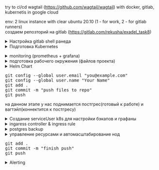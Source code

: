 try to ci/cd wagtail (https://github.com/wagtail/wagtail) with docker, gitlab, kubernetis in google cloud

env: 2 linux instance with clear ubuntu 20.10 (1 - for work, 2 - for gitlab runners)  
создаем репозторий на gitlab (https://gitlab.com/rekusha/exadel_task8)  

<details><summary>Настройка gitlab shell ранеда </summary>  
установка шелл ранера описывается на странице документации (https://docs.gitlab.com/runner/install/linux-repository.html)  
установка производится на подготовленном инстансе для ранеров (ubuntu 20.10 чистая установка)

<pre>
$ curl -L "https://packages.gitlab.com/install/repositories/runner/gitlab-runner/script.deb.sh" | sudo bash
$ sudo apt-get install gitlab-runner
$ sudo gitlab-runner register
вносим данные для регистрации ранера
https://gitlab.com/
токен которій получаете в гитлаб репозитории Settings - CI/CD - Runners - Specific runners - And this registration token: (там же передвинуть ползунок для отключения использования общедоступных ранеров)
gitlab-runner - описание ранера
shell2test - тэг ранера по которому можно будет назначить работу конкретно на этот ранер
shell - указываем экзекьютора который будет выполнятся на ранере

> Runner registered successfully.

так как в проекте подразумевается использование доккера, то ставим и докер
$ sudo apt-get update
$ sudo apt-get install -y apt-transport-https ca-certificates curl gnupg lsb-release
$ curl -fsSL https://download.docker.com/linux/ubuntu/gpg | sudo gpg --dearmor -o /usr/share/keyrings/docker-archive-keyring.gpg
$ echo "deb [arch=amd64 signed-by=/usr/share/keyrings/docker-archive-keyring.gpg] https://download.docker.com/linux/ubuntu $(lsb_release -cs) stable" | sudo tee /etc/apt/sources.list.d/docker.list > /dev/null
$ sudo apt-get update && sudo apt-get install -y docker-ce docker-ce-cli containerd.io
$ sudo groupadd docker
$ sudo usermod -aG docker $USER 
$ sudo usermod -aG docker gitlab-runner
$ newgrp docker 
$ sudo systemctl enable docker.service && sudo systemctl enable containerd.service
$ sudo EDITOR=nano visudo

в конец файла добавить строку
gitlab-runner ALL=(ALL:ALL) NOPASSWD:ALL

sudo passwd gitlab-runner - устанавливаем пароль на ранера

>> passwd: password updated successfully
</pre></details>

<details><summary>Подготовка Kubernetes </summary>  

Используем GoogleCloud.  
После создания аккаунта и активации службы ComputerEngine(Virtual Machines) необходимо установить google cloud sdk. (на обеих инстансах /ранер и "рабочая")  
<pre>
$ echo "deb [signed-by=/usr/share/keyrings/cloud.google.gpg] https://packages.cloud.google.com/apt cloud-sdk main" | sudo tee -a /etc/apt/sources.list.d/google-cloud-sdk.list
$ sudo apt-get install -y apt-transport-https ca-certificates gnupg
$ curl https://packages.cloud.google.com/apt/doc/apt-key.gpg | sudo apt-key --keyring /usr/share/keyrings/cloud.google.gpg add -
$ sudo apt-get update && sudo apt-get install -y google-cloud-sdk
$ gcloud init


соглашаемся залогиниться в нужную учетку
переходим по ссылке
логинимся в нужную учетную запись гугла
соглашаемся с предоставлением ресурсов
копируем ответную строку и вставляем в поле нп клиенте
после чего соглашаемся выбрать регион и указываем на нужный нам регион (14)

>> Your project default Compute Engine zone has been set to [europe-west4-a].
>> You can change it by running [gcloud config set compute/zone NAME].
>>
>> Your project default Compute Engine region has been set to [europe-west4].
>>You can change it by running [gcloud config set compute/region NAME].
>>
>> Created a default .boto configuration file at [/root/.boto]. See this file and
>> [https://cloud.google.com/storage/docs/gsutil/commands/config] for more
>> information about configuring Google Cloud Storage.
>> Your Google Cloud SDK is configured and ready to use!


Активируем Kubernetes:
$ gcloud services enable container.googleapis.com

Устанавливаем kubectl: (на обеих машинах)
$ sudo apt install kubectl

Устанавливаем Helm Charts: (на обеих машинах)
$ wget https://get.helm.sh/helm-v3.6.3-linux-amd64.tar.gz
$ tar -xf helm-v3.6.3-linux-amd64.tar.gz
$ sudo mv linux-amd64/helm /bin/ && rm -rf linux-amd64/ && rm helm-v3.6.3-linux-amd64.tar.gz

создаем кластер:
$ gcloud container clusters create task8  
  
создаем нэймспейсы для dev, prod, qa, monitoring  
nano namespc.yaml  
<pre>
apiVersion: v1
kind: Namespace
metadata:
  name: dev
  labels: 
    name: development

---
apiVersion: v1
kind: Namespace
metadata:
  name: qa
  labels: 
    name: testing

---

apiVersion: v1
kind: Namespace
metadata:
  name: prod
  labels: 
    name: production

---
apiVersion: v1
kind: Namespace
metadata:
  name: monitoring
  labels: 
    name: monitoring
</pre>

<pre>
$  
</pre>

$ gcloud container clusters get-credentials task8 !!!!!!!!!!!!!!!!!!!!! подтягивает конфиг если он не подтянулся автоматом
</pre></details>

<details><summary> monitoring (prometheus + grafana) </summary>

<pre>
$ helm repo add stable https://charts.helm.sh/stable
$ helm repo add prometheus-community https://prometheus-community.github.io/helm-charts
$ helm install stable prometheus-community/kube-prometheus-stack -n monitoring
</pre>
	
$ nano monitor-ingress.yaml
<pre>
apiVersion: networking.k8s.io/v1
kind: Ingress
metadata:
  name: ingress-grafana
spec:
  rules:
  - host: "grafana.task8exadel.pp.ua"
    http:
      paths:
      - path: /
        pathType: Prefix
        backend:
          service:
            name: stable-grafana
            port:
              number: 80
</pre>
$ kubectl apply -f monitor-ingress.yaml -n monitoring
	
</details>

<details><summary>подготовка рабочего окружения (файлов проекта)</summary>
клонируем репозиторий на локальную машину  
  <pre>
  $ mkdir task8 && cd task8
  $ git clone https://gitlab.com/rekusha/exadel_task8.git  
  </pre>
перемещаемся в папку репозитория  
  <pre>
  $ cd exadel_task8  
  </pre>
  
подготавливаем файлы приложения:  
<pre>
$ sudo apt update
$ sudo apt install python3-pip python3-venv 
$ python3 -m venv venv  
$ source venv/bin/activate  
$ pip install --upgrade pip  
$ pip install wagtail  
$ wagtail start app  
$ deactivate  
$ rm -r venv/  

>>>> одной строкой: sudo apt update && sudo apt install -y python3-pip python3-venv && python3 -m venv venv && source venv/bin/activate && pip install --upgrade pip && pip install wagtail && wagtail start app && deactivate && rm -r venv/
</pre>

  Добавим зависимость для работы прилодения с postgresql  
<pre>
$ echo 'psycopg2-binary==2.8.6' >> app/requirements.txt
</pre>

<details><summary>$ nano app/app/settings/base.py </summary>
изменить секцию DATABASE на:
<pre>
DATABASES = {
    'default': {
        'ENGINE': os.environ.get("SQL_ENGINE"),
        'NAME': os.environ.get("SQL_DATABASE"),
        'USER': os.environ.get("SQL_USER"),
        'PASSWORD': os.environ.get("SQL_PASSWORD"),
        'HOST': os.environ.get("SQL_HOST"),
        'PORT': os.environ.get("SQL_PORT"),
    }
}
</pre></details>

<details><summary>$ nano app/Dockerfile (образ по умолчанию может не существовать, поэтому меняем)</summary>
change FROM to:
<pre>
python:3.9.6-slim-buster
</pre></details>

<details><summary>$ nano app/.env.test (минимальное тестовое окружение для проверки образа после сборки)</summary>
<pre>
DEBUG=True
DJANGO_ALLOWED_HOSTS=localhost 127.0.0.1 [::1]
SQL_ENGINE=django.db.backends.sqlite3
SQL_DATABASE=DemoBase
SQL_USER=$SQL_USER
SQL_PASSWORD=$SQL_PASSWORD
</pre></details>


<details><summary> gitlab переменные окружения </summary>  
Для сборки и проверки работы нашего образа, нам понадобятся некоторые переменные, которые не зотелось бы светить в коде, поэтому добавим их в переменные окружения гитлаба
<pre>
settings - CI/CD - Variables - Add variable
SQL_USER: demouser
SQL_PASSWORD: DemoPass
POSTGRES_USER: demouser
POSTGRES_PASSWORD: DemoPass
SECRET_KEY: [SECRET_KEY]
</pre></details>
	
<details><summary>$ nano .gitlab-ci.yml (подготовка пайплайна для CI)</summary>
	
<pre>
variables:
  RUNNNER_INSTANCE_URL: http://localhost:8000/
  STATUS_CODE: '200'
  APP_NAME: app
  CI_GROUP: rekusha
  CI_REP_NAME: exadel_task8
  TEST_CONTAINER: container1 
  KUBER_CLUSTER_NAME: project8
  KUBER_PROJECT_NAME: app

stages:
  - build
  - test
  - artifact
  - deploy
  - production

build_job:
  stage: build
  script:
    - docker build -t $CI_REGISTRY/$CI_GROUP/$CI_REP_NAME/$APP_NAME:latest app/
  tags:
    - shell2test
     
unit_test:
  stage: test
  script:
    - docker run -i --rm --env-file app/.env.test -p 8000:8000 $CI_REGISTRY/$CI_GROUP/$CI_REP_NAME/$APP_NAME:latest python3 manage.py test
  tags:
    - shell2test
  needs:
    - build_job

status_code_test:
  stage: test
  script:
    - docker run -d --rm --env-file app/.env.test -p 8000:8000 --name $TEST_CONTAINER $CI_REGISTRY/$CI_GROUP/$CI_REP_NAME/$APP_NAME:latest
    - sleep 20
    - export RESPONSE=$(curl --write-out "%{http_code}\n" --silent --output /dev/null $RUNNNER_INSTANCE_URL)
    - echo $RESPONSE
    - docker stop $TEST_CONTAINER
    - if [ $RESPONSE -eq $STATUS_CODE ]; then echo 'app response is correct'; else echo 'Something is wrong'; exit 1; fi
  tags:
     - shell2test
  needs: 
    - build_job

push_to_repository:
  stage: artifact
  script:
    - docker login -u $CI_REGISTRY_USER -p $CI_REGISTRY_PASSWORD $CI_REGISTRY
    - docker push $CI_REGISTRY/$CI_GROUP/$CI_REP_NAME/$APP_NAME:latest
    - docker tag $CI_REGISTRY/$CI_GROUP/$CI_REP_NAME/$APP_NAME:latest $CI_REGISTRY/$CI_GROUP/$CI_REP_NAME/$APP_NAME:$CI_COMMIT_SHORT_SHA
    - docker push $CI_REGISTRY/$CI_GROUP/$CI_REP_NAME/$APP_NAME:$CI_COMMIT_SHORT_SHA
  tags:
    - shell2test
  needs:
    - unit_test
    - status_code_test

deploy_to_cloud:
  stage: deploy
  script:
    # deploy for dev team
    - helm upgrade app project-deploy-helm/ --install --set commit=$CI_COMMIT_SHORT_SHA,secrets.SQL_USER=$SQL_USER,secrets.SQL_PASSWORD=$SQL_PASSWORD,secrets.POSTGRES_USER=$POSTGRES_USER,secrets.POSTGRES_PASSWORD=$POSTGRES_PASSWORD,secrets.SECRET_KEY=$SECRET_KEY,deploy.host=dev. -n dev
    # deploy for QA team
    - helm upgrade app project-deploy-helm/ --install --set commit=$CI_COMMIT_SHORT_SHA,secrets.SQL_USER=$SQL_USER,secrets.SQL_PASSWORD=$SQL_PASSWORD,secrets.POSTGRES_USER=$POSTGRES_USER,secrets.POSTGRES_PASSWORD=$POSTGRES_PASSWORD,secrets.SECRET_KEY=$SECRET_KEY,deploy.host=qa. -n qa
  needs:
    - push_to_repository 
  tags:
     - shell2test

deploy_to_prod:
  stage: production
  script:
    #deploy to prod
    - helm upgrade app project-deploy-helm/ --install --set commit=$CI_COMMIT_SHORT_SHA,secrets.SQL_USER=$SQL_USER,secrets.SQL_PASSWORD=$SQL_PASSWORD,secrets.POSTGRES_USER=$POSTGRES_USER,secrets.POSTGRES_PASSWORD=$POSTGRES_PASSWORD,secrets.SECRET_KEY=$SECRET_KEY -n prod
  needs:
    - deploy_to_cloud  
  when: manual
  tags:
     - shell2test


</pre></details></details>

<details><summary> Helm Chart </summary>
	
<pre>
mkdir -p project-deploy-helm/templates
</pre>
<details><summary> nano project-deploy-helm/Chart.yaml </summary>

<pre>
apiVersion: v2
name: Project-task8-Deploy
description: Deploy with Kuber by two jets
type: application
version: 0.1.0
appVersion: "1.0"

keywords:
   - postgresql
   - wagtail

maintainers:
   - giturl: https://gitlab.com/rekusha/exadel_task8
   - container_registory: https://gitlab.com/rekusha/exadel_task8/container_registry
</pre></details>
	
<details><summary> nano project-deploy-helm/values.yaml </summary>
	
<pre>
#docker images:
containers:
  db_image: postgres:latest
  app_image: registry.gitlab.com/rekusha/exadel_task8/app
  
commit: latest

#db default values 
db: 
  name: postgresql-db
  replicas: 1
  storage: 1Gi 
  env:
    postgres_db: demo_wagtail
    secret: task8-secret
  service:
    name: service-postgresql-db
    port: 5432
    targetPort: 5432

#wagtail default values 
app:
  name: wagtail
  env:
    sql_engine: django.db.backends.postgresql_psycopg2
    debug: '"true"'
    allowed_hosts: localhost 127.0.0.1 [::1]
    sql_port: '"5432"'
  service:
    name: service-wagtail
    port: 8000
    targetPort: 8000
  hpa:  
    minReplicas: 2
    maxReplicas: 4
    resource:
      cpu: 90

secrets:
  SQL_USER: user
  SQL_PASSWORD: password
  POSTGRES_USER: user
  POSTGRES_PASSWORD: password
  SECRET_KEY: aslgkjaklgjf

deploy:
  host:

</pre></details>

<details><summary> nano project-deploy-helm/templates/deployment.yaml </summary>
	
<pre>
# PostgreSQL StatefulSet
apiVersion: apps/v1
kind: StatefulSet
metadata:
  name: {{ .Values.db.name }}
spec:
  serviceName: {{ .Values.db.name }}-service
  selector:
    matchLabels:
      app: {{ .Values.db.name }}
  replicas: {{ .Values.db.replicas }}
  template:
    metadata:
      labels:
        app: {{ .Values.db.name }}
    spec:
      containers:
        - name: {{ .Values.db.name }}
          image: {{ .Values.containers.db_image }}
          resources:
            limits:
              memory: "200Mi"
              cpu: "0.5"
            requests:
              memory: "50Mi"
              cpu: "0.1"
          volumeMounts:
            - name: {{ .Values.db.name }}-disk
              mountPath: /data
          env:
            - name: POSTGRES_DB
              value: {{ .Values.db.env.postgres_db }}
            - name: POSTGRES_USER
              valueFrom:
                secretKeyRef:
                  name: {{ .Values.db.env.secret }}
                  key: POSTGRES_USER
            - name: POSTGRES_PASSWORD
              valueFrom:
                secretKeyRef:
                  name: {{ .Values.db.env.secret }}
                  key: POSTGRES_PASSWORD
  # Volume Claim
  volumeClaimTemplates:
    - metadata:
        name: {{ .Values.db.name }}-disk
      spec:
        accessModes: ["ReadWriteOnce"]
        resources:
          requests:
            storage: {{ .Values.db.storage }}

--- 
# wagtail Deployment
apiVersion: apps/v1
kind: Deployment
metadata:
  name: {{ .Values.app.name }}
spec:
  selector:
    matchLabels:
      project: {{ .Values.app.name }}
 # replicas: 2
  template: 
    metadata:
      labels:
        project: {{ .Values.app.name }}
    spec:
      containers:
        - name: {{ .Values.app.name }}
          image: {{ .Values.containers.app_image }}:{{ .Values.commit }}
          resources:
            limits:
              memory: "200Mi"
              cpu: "0.5"
            requests:
              memory: "50Mi"
              cpu: "0.1"
          env:
            - name: DEBUG
              value: {{ .Values.app.env.debug }}
            - name: DJANGO_ALLOWED_HOSTS
              value: {{ .Values.app.env.allowed_hosts }}
            - name: SQL_ENGINE
              value: {{ .Values.app.env.sql_engine }}
            - name: SQL_DATABASE
              value: {{ .Values.db.env.postgres_db }}
            - name: SQL_USER
              valueFrom:
                secretKeyRef:
                  name: {{ .Values.db.env.secret }}
                  key: SQL_USER
            - name: SQL_PASSWORD
              valueFrom:
                secretKeyRef:
                  name: {{ .Values.db.env.secret }}
                  key: SQL_PASSWORD
            - name: SQL_HOST
              value: {{ .Values.db.service.name }}
            - name: SQL_PORT
              value: {{ .Values.app.env.sql_port }}

</pre></details>
<details><summary> nano project-deploy-helm/templates/hpa-v2.yaml </summary>

<pre>
apiVersion: autoscaling/v2beta1
kind: HorizontalPodAutoscaler
metadata:
  name: {{ .Values.app.name }}-scaling
spec:
  scaleTargetRef:
    apiVersion: apps/v2beta1v1
    kind: Deployment
    name: {{ .Values.app.name }}
  minReplicas: {{ .Values.app.hpa.minReplicas }}
  maxReplicas: {{ .Values.app.hpa.maxReplicas }}
  metrics:
  - type: Resource
    resource:
      name: cpu
      targetAverageUtilization: {{ .Values.app.hpa.resource.cpu }}
</pre></details>

<details><summary> nano project-deploy-helm/templates/secret.yaml </summary>
<pre>
---
apiVersion: v1
kind: Secret
metadata:
  name: task8-secret
type: Opaque
data:
  SQL_USER: {{ .Values.secrets.SQL_USER | b64enc }}
  SQL_PASSWORD: {{ .Values.secrets.SQL_PASSWORD | b64enc }}
  POSTGRES_USER: {{ .Values.secrets.POSTGRES_USER | b64enc }}
  POSTGRES_PASSWORD: {{ .Values.secrets.POSTGRES_PASSWORD | b64enc }}
  SECRET_KEY: {{ .Values.secrets.SECRET_KEY | b64enc }}

</pre></details>

<details><summary> nano project-deploy-helm/templates/service.yaml </summary>
	
<pre>
# PostgreSQL StatefulSet Service
apiVersion: v1
kind: Service
metadata:
  name: {{ .Values.db.service.name }}
spec:
  selector:
    app: {{ .Values.db.name }}
  type: ClusterIP
  ports:
    - port: {{ .Values.db.service.port }}

--- 
apiVersion: v1
kind: Service
metadata:
  name: {{ .Values.app.service.name }}
  annotations:
    networking.gke.io/load-balancer-type: "Internal"
spec:
  selector:
    project: {{ .Values.app.name }}
  type: LoadBalancer
  ports:
    - port: {{ .Values.app.service.port }}
      targetPort: {{ .Values.app.service.targetPort }}

</pre></details></details>
	
<pre>
git config --global user.email "you@example.com"
git config --global user.name "Your Name"
git add .
git commit -m "push files to repo"
git push
</pre>

на данном этапе у нас поднимается постгрес(готовый к работе) и вагтэйл(коннектится к постгресу) 

<details><summary> Создание serviceUser k8s для настройки бэкапов и графаны </summary>

<pre>
$ gcloud iam service-accounts create task8serviceuser  - создаст пользователя task8serviceuser 
Created service account [task8serviceuser].


соотнесем созданного пользователя с проектом и назначим ему нужные привилегии
$ gcloud projects add-iam-policy-binding exadel-task-8 --member="serviceAccount:task8serviceuser@exadel-task-8.iam.gserviceaccount.com" --role="roles/owner"
здесь exadel-task-8 - это ИД проэкта 
-----------
Updated IAM policy for project [exadel-task-8].
bindings:
...
- members:
  - serviceAccount:task8serviceuser@exadel-task-8.iam.gserviceaccount.com
  - user:rekusha@gmail.com
  role: roles/owner
...
etag: BwXIVswMbOY=
version: 1

-----------


генерируем файл ключей для доступа соданного пользователя к проекту
$ gcloud iam service-accounts keys create task8key.json --iam-account=task8serviceuser@exadel-task-8.iam.gserviceaccount.com
-----------
created key [6667e5c0332c4427fd5e61f7a997e162d8ff65db] of type [json] as [task8key.json] for [task8serviceuser@exadel-task-8.iam.gserviceaccount.com]
-----------


в итоге у нас есть файл с кредами для аутентификации от имени созданного пользователя task8key.json
-----------
{
  "type": "service_account",
  "project_id": "exadel-task-8",
  "private_key_id": "8afc59f7c32614db04f72eee4509ceab931a3878",
  "private_key": "-----BEGIN PRIVATE KEY-----|-----END PRIVATE KEY-----",
  "client_email": "task8serviceuser@exadel-task-8.iam.gserviceaccount.com",
  "client_id": "100352356826156311325",
  "auth_uri": "https://accounts.google.com/o/oauth2/auth",
  "token_uri": "https://oauth2.googleapis.com/token",
  "auth_provider_x509_cert_url": "https://www.googleapis.com/oauth2/v1/certs",
  "client_x509_cert_url": "https://www.googleapis.com/robot/v1/metadata/x509/backupuser%40exadel-task-8.iam.gserviceaccount.com"
}
-----------


$ kubectl create secret generic task8backup --from-file=key.json=task8key.json -n dev (копируем ключи в секреты кубернетиса под каждый нэймспйс отдельно!)
$ rm task8key.json - стираем файл ключей чтоб не утекли случайно

</pre></details>


<details><summary> ingaress controller & ingress rule </summary>

если просто - то:

<pre>
$ kubectl create clusterrolebinding cluster-admin-binding --clusterrole cluster-admin --user $(gcloud config get-value account)
$ kubectl apply -f https://raw.githubusercontent.com/kubernetes/ingress-nginx/controller-v0.48.1/deploy/static/provider/cloud/deploy.yaml
</pre>
	
этим финтом мы присвоим нужные роли аккаунту (нашему) и установим из репозитория под самого контроллера, сервис и внешний лоад балансер  
останется лишь создать ингресс в котором описать правила маршрутизации трафика устраивающие нас

<details><summary> nano project-deploy-helm/templates/ingress.yaml </summary>
	
<pre>
apiVersion: networking.k8s.io/v1
kind: Ingress
metadata:
  name: ingress-wildcard-host
spec:
  rules:
  - host: "{{ .Values.deploy.host }}task8exadel.pp.ua"
    http:
      paths:
      - path: /
        pathType: Prefix
        backend:
          service:
            name: {{ .Values.app.service.name }}
            port:
              number: {{ .Values.app.service.port }}
</pre>
</details>
	
</details>


<details><summary> postgres backup </summary>
	
<pre>
Для хранения бэкапов следует создать корзину
$ gsutil mb -l europe-west4 gs://task8backup
Creating gs://task8backup/...
</pre>
	
для того чтобы выполнять резервное копирование надо создать CronJob которая будет понимать заранее подготовленный докер образ и передавать ему переменные необходимые для монтирования корзины созданной шагом выше и создания дампа бд после подключения к нужному ресурсу. для этого создадим Dockerfile собирающий все необходимое в одном контейнере и скрипт выполняющий по сути монтирование корзины, создание и запись бэкапа в корзину, отмонтирование корзины

<details><summary> Dockerfile</summary>	
$ mkdir pgbackup2
$ nano pgbackup2/Dockerfile  

<pre>
FROM ubuntu:20.04

ENV BACKUP_DIR=/home/postgres/backup
ENV PGTZ=Europe/Kiev

RUN apt-get update
RUN apt-get install -y lsb-release wget gnupg && apt-get clean all
RUN apt install -y vim bash-completion wget
RUN wget --quiet -O - https://www.postgresql.org/media/keys/ACCC4CF8.asc | apt-key add -
RUN echo "deb http://apt.postgresql.org/pub/repos/apt/ `lsb_release -cs`-pgdg main" | tee /etc/apt/sources.list.d/pgdg.list
RUN apt update
RUN apt install -y postgresql-client

RUN lsb_release -c -s > /tmp/lsb_release
RUN GCSFUSE_REPO=$(cat /tmp/lsb_release); echo "deb http://packages.cloud.google.com/apt gcsfuse-$GCSFUSE_REPO main" | tee /etc/apt/sources.list.d/gcsfuse.list
RUN wget -O - https://packages.cloud.google.com/apt/doc/apt-key.gpg | apt-key add -

RUN apt-get update
RUN apt-get install -y gcsfuse

RUN useradd -rm -d /home/postgres -s /bin/bash -g root -G sudo -u 1001 postgres

ADD docker-entrypoint.sh /home/postgres/docker-entrypoint.sh
RUN chmod +x /home/postgres/docker-entrypoint.sh && chown postgres /home/postgres/docker-entrypoint.sh

ENTRYPOINT ["/home/postgres/docker-entrypoint.sh"]

</pre></details>

	
<details><summary> nano pgbackup2/docker-entrypoint.sh </summary>

<pre>
#!/bin/bash
mkdir $BACKUP_DIR
gcsfuse --key-file=$KEY_PATH $BASKET_NAME $BACKUP_DIR
pg_dump --dbname=postgresql://$SQL_USER:$SQL_PASSWORD@$SQL_HOST:$SQL_PORT/$SQL_DB > $BACKUP_DIR/"$SQL_DB-$ENV_NSP$(date -u +"%FT%H%MZ").sql"
exec fusermount -u $BACKUP_DIR
</pre>

$ chmod 777 pgbackup2/docker-entrypoint.sh
</details>

<details><summary> собираем образ и пушим его в репозиторий </summary>
	
<pre>
$ docker login -u rekusha -p PASSWORD registry.gitlab.com
$ docker build -t registry.gitlab.com/rekusha/exadel_task8/pgdump:latest pgbackup2/
$ docker push registry.gitlab.com/rekusha/exadel_task8/pgdump:latest
</pre></details>
  
	
<details><summary> $ nano project-deploy-helm/templates/postgresql-cloud-dump.yaml </summary>
	
<pre>
apiVersion: batch/v1beta1
kind: CronJob
metadata:
  name: postgres-backup
spec:
  schedule: "0 */2 * * *"
  successfulJobsHistoryLimit: 0
  failedJobsHistoryLimit: 0
  jobTemplate:
    spec:
      template:
        spec:
          containers:
          - name: postgres-backup
            resources:
              limits:
                memory: "200Mi"
                cpu: "0.5"
              requests:
                memory: "50Mi"
                cpu: "0.1"
            image: registry.gitlab.com/rekusha/exadel_task8/pgdump
            env:
	      - name: ENV_NSP
                value: {{ .Values.deploy.host }}
              - name: KEY_PATH
                value: /var/secrets/key.json
              - name: BASKET_NAME
                value: task8backup
              - name: SQL_USER
                valueFrom:
                  secretKeyRef:
                    name: {{ .Values.db.env.secret }}
                    key: POSTGRES_USER
              - name: SQL_PASSWORD
                valueFrom:
                  secretKeyRef:
                    name: {{ .Values.db.env.secret }}
                    key: POSTGRES_PASSWORD
              - name: SQL_HOST
                value: {{ .Values.db.service.name }}
              - name: SQL_PORT
                value: {{ .Values.app.env.sql_port }}
              - name: SQL_DB
                value: {{ .Values.db.env.postgres_db }}
            securityContext:
              privileged: true
              capabilities:
                add: ["SYS_ADMIN"]
            volumeMounts:
              - name: secret-volume
                mountPath: /var/secrets
          restartPolicy: Never
          volumes:
            - name: secret-volume
              secret:
                secretName: task8backup

</pre></details>

</details>

<details><summary> управление ресурсами и автомасштабирование нод </summary>

не всегда можно спрогнозировать необходимые мощности для проекта и инфраструктуры и можно столкнуться с ситуацией когда некоторые поды или джобы не будут выполнены по причине достижения предела мозностей процессора или озу  
эта ситуация решается автомасштабированием кластера. активируется автомасштабирование коммандой 
<pre>
gcloud container clusters update task8 --enable-autoscaling --min-nodes 1 --max-nodes 6
</pre>
	
и все бы ничего но для корректной работы поды должны быть дополнены описанием запрашиваемых и максимальных ресурсов
<pre>
spec:
  containers:
    resources:
      limits:
        memory: "200Mi"
        cpu: "0.5"
      requests:
        memory: "50Mi"
        cpu: "0.1"
</pre>	

именно отталкиваясь от максимальных запрошенных ресурсов планировщик распределяет поды до нодам кластера и совершает работу по автомасштабированию и запросу ресурсов для расширения или уменьшения кластера  
  
  так же можно задать автомасштабирование при создании кластера, это делается ключами: 
	
<pre>
gcloud container clusters create <cluster-name> \
  --num-nodes 2 \
  --zone europe-west4-a \
  --node-locations europe-west4-a \
  --enable-autoscaling --min-nodes 1 --max-nodes 6
</pre>	
	
</details>
	
<pre>
git add . 
git commit -m "finish push"
git push
</pre>
	

<details><summary> Alerting </summary>

дальнейшие действия проделываются на вэб ресурсе Google Cloud Platform (GCP)
	
<pre>
GCP - OPERATIONS - MONITORING - Alerting
Notification channels
Email - add new 
указываем мэйл куда направлять алерты (+ отображаемое имя (опционально))


GCP - OPERATIONS - Logging - logs explorer

RESOURCE-TYPE - Kubernetes Cluster
CLUSTER NAME - task8
edit query - Severity:
                   - Emergency
                   - Alert
                   - Critical
                   - Error
			>> Add <<
Run Query
Action - Create log alert
Alert Name: Alert_task8_cluster
Alert Description: Vse propalo!!!
Next
Next
Set time between notifications - 5min
Next
Who should be notified? (optional)
из выпадающего меню выбираем кому рассылать
SAVE

</pre>
</details>
